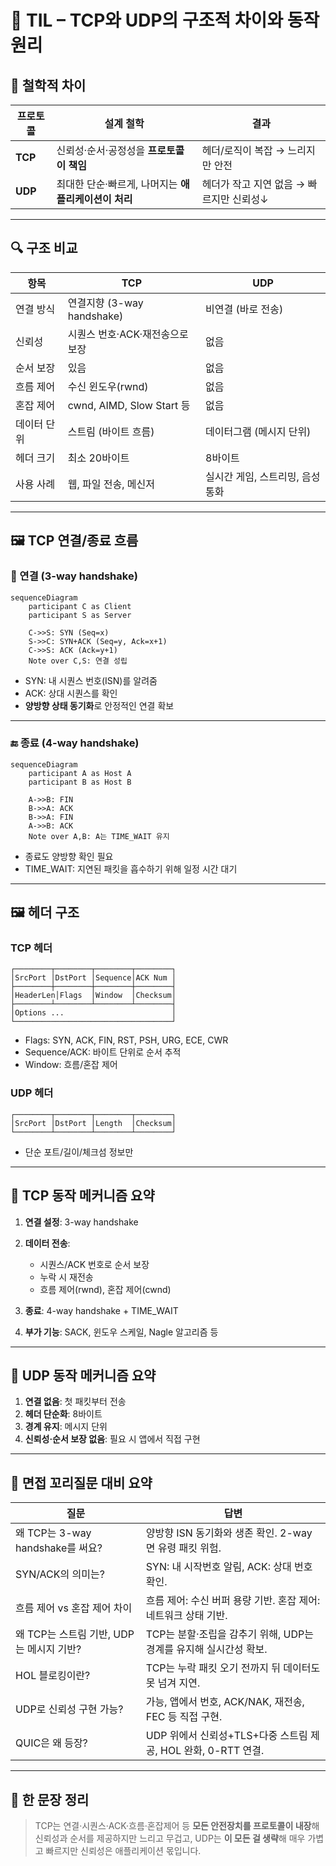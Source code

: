 # 📘 TIL – TCP와 UDP의 구조적 차이와 동작 원리


## 🧩 철학적 차이

| 프로토콜    | 설계 철학                           | 결과                       |
| ------- | ------------------------------- | ------------------------ |
| **TCP** | 신뢰성·순서·공정성을 **프로토콜이 책임**        | 헤더/로직이 복잡 → 느리지만 안전      |
| **UDP** | 최대한 단순·빠르게, 나머지는 **애플리케이션이 처리** | 헤더가 작고 지연 없음 → 빠르지만 신뢰성↓ |

---

## 🔍 구조 비교

| 항목     | TCP                      | UDP                |
| ------ | ------------------------ | ------------------ |
| 연결 방식  | 연결지향 (3-way handshake)   | 비연결 (바로 전송)        |
| 신뢰성    | 시퀀스 번호·ACK·재전송으로 보장      | 없음                 |
| 순서 보장  | 있음                       | 없음                 |
| 흐름 제어  | 수신 윈도우(rwnd)             | 없음                 |
| 혼잡 제어  | cwnd, AIMD, Slow Start 등 | 없음                 |
| 데이터 단위 | 스트림 (바이트 흐름)             | 데이터그램 (메시지 단위)     |
| 헤더 크기  | 최소 20바이트                 | 8바이트               |
| 사용 사례  | 웹, 파일 전송, 메신저            | 실시간 게임, 스트리밍, 음성통화 |

---

## 🖼️ TCP 연결/종료 흐름

### 🔗 연결 (3-way handshake)

```mermaid
sequenceDiagram
    participant C as Client
    participant S as Server

    C->>S: SYN (Seq=x)
    S->>C: SYN+ACK (Seq=y, Ack=x+1)
    C->>S: ACK (Ack=y+1)
    Note over C,S: 연결 성립
```

* SYN: 내 시퀀스 번호(ISN)를 알려줌
* ACK: 상대 시퀀스를 확인
* **양방향 상태 동기화**로 안정적인 연결 확보

---

### 🔚 종료 (4-way handshake)

```mermaid
sequenceDiagram
    participant A as Host A
    participant B as Host B

    A->>B: FIN
    B->>A: ACK
    B->>A: FIN
    A->>B: ACK
    Note over A,B: A는 TIME_WAIT 유지
```

* 종료도 양방향 확인 필요
* TIME\_WAIT: 지연된 패킷을 흡수하기 위해 일정 시간 대기

---

## 🖼️ 헤더 구조

### TCP 헤더

```
┌────────┬────────┬────────┬────────┐
│SrcPort │DstPort │Sequence│ACK Num │
├────────┼────────┼────────┼────────┤
│HeaderLen│Flags  │Window  │Checksum│
├────────┴────────┴────────┴────────┤
│Options ...                        │
└───────────────────────────────────┘
```

* Flags: SYN, ACK, FIN, RST, PSH, URG, ECE, CWR
* Sequence/ACK: 바이트 단위로 순서 추적
* Window: 흐름/혼잡 제어

### UDP 헤더

```
┌────────┬────────┬────────┬────────┐
│SrcPort │DstPort │Length  │Checksum│
└────────┴────────┴────────┴────────┘
```

* 단순 포트/길이/체크섬 정보만

---

## 🔄 TCP 동작 메커니즘 요약

1. **연결 설정**: 3-way handshake
2. **데이터 전송**:

   * 시퀀스/ACK 번호로 순서 보장
   * 누락 시 재전송
   * 흐름 제어(rwnd), 혼잡 제어(cwnd)
3. **종료**: 4-way handshake + TIME\_WAIT
4. **부가 기능**: SACK, 윈도우 스케일, Nagle 알고리즘 등

---

## 🔄 UDP 동작 메커니즘 요약

1. **연결 없음**: 첫 패킷부터 전송
2. **헤더 단순화**: 8바이트
3. **경계 유지**: 메시지 단위
4. **신뢰성·순서 보장 없음**: 필요 시 앱에서 직접 구현

---

## 📌 면접 꼬리질문 대비 요약

| 질문                          | 답변                                           |
| --------------------------- | -------------------------------------------- |
| 왜 TCP는 3-way handshake를 써요? | 양방향 ISN 동기화와 생존 확인. 2-way면 유령 패킷 위험.         |
| SYN/ACK의 의미는?               | SYN: 내 시작번호 알림, ACK: 상대 번호 확인.               |
| 흐름 제어 vs 혼잡 제어 차이           | 흐름 제어: 수신 버퍼 용량 기반. 혼잡 제어: 네트워크 상태 기반.       |
| 왜 TCP는 스트림 기반, UDP는 메시지 기반? | TCP는 분할·조립을 감추기 위해, UDP는 경계를 유지해 실시간성 확보.    |
| HOL 블로킹이란?                  | TCP는 누락 패킷 오기 전까지 뒤 데이터도 못 넘겨 지연.            |
| UDP로 신뢰성 구현 가능?             | 가능, 앱에서 번호, ACK/NAK, 재전송, FEC 등 직접 구현.       |
| QUIC은 왜 등장?                 | UDP 위에서 신뢰성+TLS+다중 스트림 제공, HOL 완화, 0-RTT 연결. |

---

## 🧠 한 문장 정리

> TCP는 연결·시퀀스·ACK·흐름·혼잡제어 등 **모든 안전장치를 프로토콜이 내장**해 신뢰성과 순서를 제공하지만 느리고 무겁고,
> UDP는 **이 모든 걸 생략**해 매우 가볍고 빠르지만 신뢰성은 애플리케이션 몫입니다.


